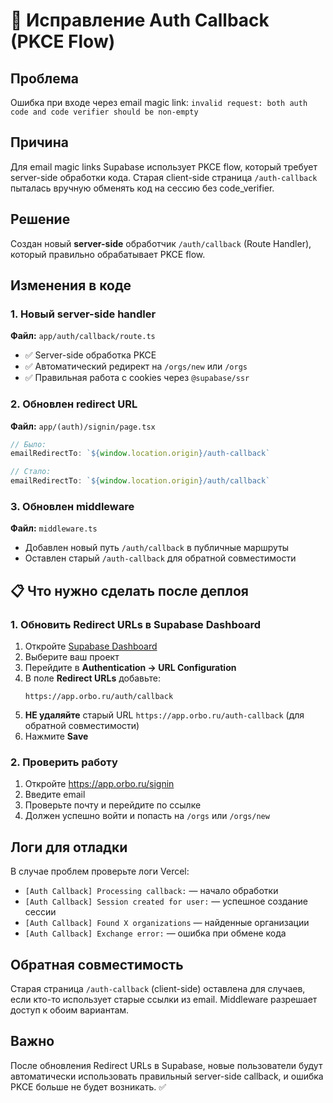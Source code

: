 # 🔧 Исправление Auth Callback (PKCE Flow)

## Проблема
Ошибка при входе через email magic link: `invalid request: both auth code and code verifier should be non-empty`

## Причина
Для email magic links Supabase использует PKCE flow, который требует server-side обработки кода. Старая client-side страница `/auth-callback` пыталась вручную обменять код на сессию без code_verifier.

## Решение
Создан новый **server-side** обработчик `/auth/callback` (Route Handler), который правильно обрабатывает PKCE flow.

## Изменения в коде

### 1. Новый server-side handler
**Файл:** `app/auth/callback/route.ts`
- ✅ Server-side обработка PKCE
- ✅ Автоматический редирект на `/orgs/new` или `/orgs`
- ✅ Правильная работа с cookies через `@supabase/ssr`

### 2. Обновлен redirect URL
**Файл:** `app/(auth)/signin/page.tsx`
```typescript
// Было:
emailRedirectTo: `${window.location.origin}/auth-callback`

// Стало:
emailRedirectTo: `${window.location.origin}/auth/callback`
```

### 3. Обновлен middleware
**Файл:** `middleware.ts`
- Добавлен новый путь `/auth/callback` в публичные маршруты
- Оставлен старый `/auth-callback` для обратной совместимости

## 📋 Что нужно сделать после деплоя

### 1. Обновить Redirect URLs в Supabase Dashboard

1. Откройте [Supabase Dashboard](https://supabase.com/dashboard)
2. Выберите ваш проект
3. Перейдите в **Authentication → URL Configuration**
4. В поле **Redirect URLs** добавьте:
   ```
   https://app.orbo.ru/auth/callback
   ```
5. **НЕ удаляйте** старый URL `https://app.orbo.ru/auth-callback` (для обратной совместимости)
6. Нажмите **Save**

### 2. Проверить работу

1. Откройте https://app.orbo.ru/signin
2. Введите email
3. Проверьте почту и перейдите по ссылке
4. Должен успешно войти и попасть на `/orgs` или `/orgs/new`

## Логи для отладки

В случае проблем проверьте логи Vercel:
- `[Auth Callback] Processing callback:` — начало обработки
- `[Auth Callback] Session created for user:` — успешное создание сессии
- `[Auth Callback] Found X organizations` — найденные организации
- `[Auth Callback] Exchange error:` — ошибка при обмене кода

## Обратная совместимость

Старая страница `/auth-callback` (client-side) оставлена для случаев, если кто-то использует старые ссылки из email. Middleware разрешает доступ к обоим вариантам.

## Важно

После обновления Redirect URLs в Supabase, новые пользователи будут автоматически использовать правильный server-side callback, и ошибка PKCE больше не будет возникать. ✅

